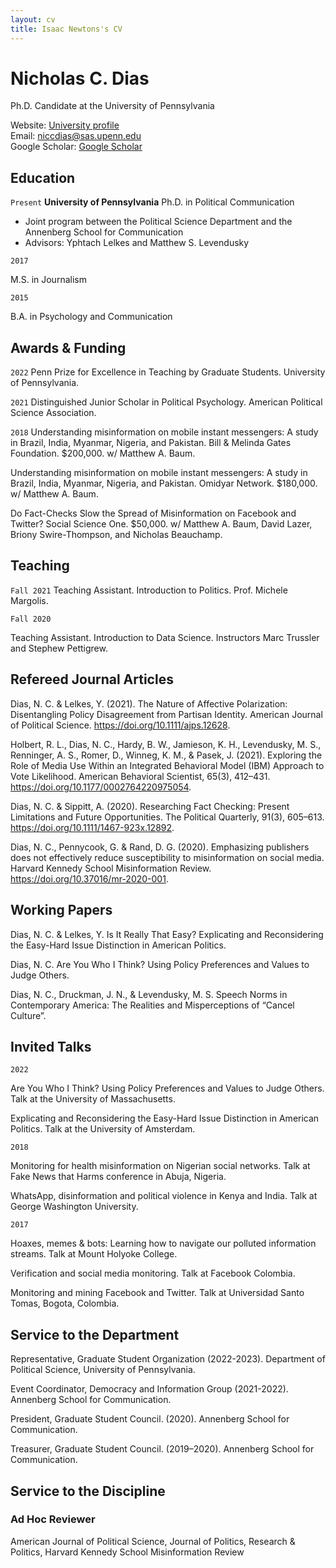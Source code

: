 ```yaml
---
layout: cv
title: Isaac Newtons's CV
---
```

# Nicholas C. Dias
Ph.D. Candidate at the University of Pennsylvania

<div id="webaddress">
  Website: <a href="https://niccdias.com">University profile</a>
  </br>
  Email: <a href="niccdias@sas.upenn.edu">niccdias@sas.upenn.edu</a>
  </br>
  Google Scholar: <a href="https://scholar.google.com/citations?user=XudGcdkAAAAJ">Google Scholar</a>
</div>

## Education

`Present`
__University of Pennsylvania__
Ph.D. in Political Communication
- Joint program between the Political Science Department and the Annenberg School for Communication
- Advisors: Yphtach Lelkes and Matthew S. Levendusky 

`2017`

M.S. in Journalism

`2015`

B.A. in Psychology and Communication


## Awards & Funding

`2022`
Penn Prize for Excellence in Teaching by Graduate Students. University of Pennsylvania.

`2021`
Distinguished Junior Scholar in Political Psychology. American Political Science Association.

`2018`
Understanding misinformation on mobile instant messengers: A study in Brazil, India, Myanmar, Nigeria, and Pakistan. Bill & Melinda Gates Foundation. $200,000. w/ Matthew A. Baum. 

Understanding misinformation on mobile instant messengers: A study in Brazil, India, Myanmar, Nigeria, and Pakistan. Omidyar Network. $180,000. w/ Matthew A. Baum. 

Do Fact-Checks Slow the Spread of Misinformation on Facebook and Twitter? Social Science One. $50,000. w/ Matthew A. Baum,  David Lazer, Briony Swire-Thompson, and Nicholas Beauchamp.

## Teaching
`Fall 2021`
Teaching Assistant. Introduction to Politics. Prof. Michele Margolis.

`Fall 2020`

Teaching Assistant. Introduction to Data Science. Instructors Marc Trussler and Stephew Pettigrew.

## Refereed Journal Articles

Dias, N. C. & Lelkes, Y. (2021). The Nature of Affective Polarization: Disentangling Policy Disagreement from Partisan Identity. American Journal of Political Science. https://doi.org/10.1111/ajps.12628.

Holbert, R. L., Dias, N. C., Hardy, B. W., Jamieson, K. H., Levendusky, M. S., Renninger, A. S., Romer, D., Winneg, K. M., & Pasek, J. (2021). Exploring the Role of Media Use Within an Integrated Behavioral Model (IBM) Approach to Vote Likelihood. American Behavioral Scientist, 65(3), 412–431. https://doi.org/10.1177/0002764220975054.

Dias, N. C. & Sippitt, A. (2020). Researching Fact Checking: Present Limitations and Future Opportunities. The Political Quarterly, 91(3), 605–613. https://doi.org/10.1111/1467-923x.12892.

Dias, N. C., Pennycook, G. & Rand, D. G. (2020). Emphasizing publishers does not effectively reduce susceptibility to misinformation on social media. Harvard Kennedy School Misinformation Review. https://doi.org/10.37016/mr-2020-001.


<!-- A list is also available [online](http://scholar.google.co.uk/citations?user=LTOTl0YAAAAJ) -->

## Working Papers

Dias, N. C. & Lelkes, Y. Is It Really That Easy? Explicating and Reconsidering the Easy-Hard Issue Distinction in American Politics.

Dias, N. C. Are You Who I Think? Using Policy Preferences and Values to Judge Others.

Dias, N. C., Druckman, J. N., & Levendusky, M. S. Speech Norms in Contemporary America: The Realities and Misperceptions of “Cancel Culture”. 


## Invited Talks

`2022`

Are You Who I Think? Using Policy Preferences and Values to Judge Others. Talk at the University of Massachusetts.

Explicating and Reconsidering the Easy-Hard Issue Distinction in American Politics. Talk at the University of Amsterdam.

`2018`

Monitoring for health misinformation on Nigerian social networks. Talk at Fake News that Harms conference in Abuja, Nigeria.

WhatsApp, disinformation and political violence in Kenya and India. Talk at George Washington University.

`2017`

Hoaxes, memes & bots: Learning how to navigate our polluted information streams. Talk at Mount Holyoke College.

Verification and social media monitoring. Talk at Facebook Colombia.

Monitoring and mining Facebook and Twitter. Talk at Universidad Santo Tomas, Bogota, Colombia.


## Service to the Department

Representative, Graduate Student Organization (2022-2023). Department of Political Science, University of Pennsylvania.

Event Coordinator, Democracy and Information Group (2021-2022). Annenberg School for Communication.

President, Graduate Student Council. (2020). Annenberg School for Communication.

Treasurer, Graduate Student Council. (2019–2020). Annenberg School for Communication.


## Service to the Discipline

### Ad Hoc Reviewer

American Journal of Political Science, Journal of Politics, Research & Politics, Harvard Kennedy School Misinformation Review


<!-- ### Footer

Last updated: March 2023 -->


